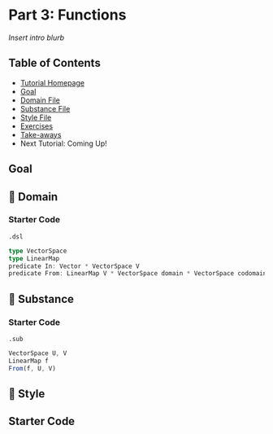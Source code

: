 # Part 3: Functions 
*Insert intro blurb*

## Table of Contents
* [Tutorial Homepage](https://github.com/penrose/penrose/blob/docs-edit/tutorial/tutorial.md)
* [Goal](https://github.com/penrose/penrose/blob/docs-edit/tutorial/tutorial-p3.md#goal)
* [Domain File](https://github.com/penrose/penrose/blob/docs-edit/tutorial/tutorial-p3.md#page_facing_up-domain)
* [Substance File](https://github.com/penrose/penrose/blob/docs-edit/tutorial/tutorial-p3.md#page_facing_up-substance)
* [Style File](https://github.com/penrose/penrose/blob/docs-edit/tutorial/tutorial-p3.md#page_facing_up-style)
* [Exercises](https://github.com/penrose/penrose/blob/docs-edit/tutorial/tutorial-p3.md#exercises)
* [Take-aways](https://github.com/penrose/penrose/blob/docs-edit/tutorial/tutorial-p3.md#take-aways)
* Next Tutorial: Coming Up! 

## Goal

## :page_facing_up: Domain
### Starter Code
`.dsl`
```typescript
type VectorSpace
type LinearMap
predicate In: Vector * VectorSpace V
predicate From: LinearMap V * VectorSpace domain * VectorSpace codomain
```

## :page_facing_up: Substance
### Starter Code
`.sub`
```typescript
VectorSpace U, V
LinearMap f
From(f, U, V)
```

## :page_facing_up: Style

## Starter Code

